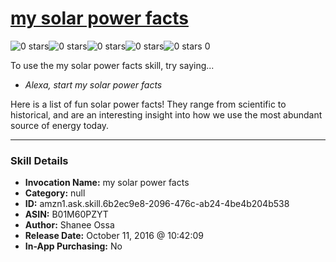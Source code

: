 # [my solar power facts](http://alexa.amazon.com/#skills/amzn1.ask.skill.6b2ec9e8-2096-476c-ab24-4be4b204b538)
![0 stars](../../images/ic_star_border_black_18dp_1x.png)![0 stars](../../images/ic_star_border_black_18dp_1x.png)![0 stars](../../images/ic_star_border_black_18dp_1x.png)![0 stars](../../images/ic_star_border_black_18dp_1x.png)![0 stars](../../images/ic_star_border_black_18dp_1x.png) 0

To use the my solar power facts skill, try saying...

* *Alexa, start my solar power facts*

Here is a list of fun solar power facts!  They range from scientific to historical, and are an interesting insight into how we use the most abundant source of energy today.

***

### Skill Details

* **Invocation Name:** my solar power facts
* **Category:** null
* **ID:** amzn1.ask.skill.6b2ec9e8-2096-476c-ab24-4be4b204b538
* **ASIN:** B01M60PZYT
* **Author:** Shanee Ossa
* **Release Date:** October 11, 2016 @ 10:42:09
* **In-App Purchasing:** No
